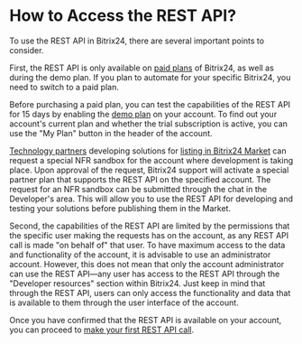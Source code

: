 # How to Access the REST API?

To use the REST API in Bitrix24, there are several important points to consider.

First, the REST API is only available on [paid plans](https://www.bitrix24.com/prices/) of Bitrix24, as well as during the demo plan. If you plan to automate for your specific Bitrix24, you need to switch to a paid plan.

Before purchasing a paid plan, you can test the capabilities of the REST API for 15 days by enabling the [demo plan](https://helpdesk.bitrix24.com/open/20237014/) on your account. To find out your account's current plan and whether the trial subscription is active, you can use the "My Plan" button in the header of the account.

[Technology partners](./market/technology-partnership.md) developing solutions for [listing in Bitrix24 Market](./market/index.md) can request a special NFR sandbox for the account where development is taking place. Upon approval of the request, Bitrix24 support will activate a special partner plan that supports the REST API on the specified account. The request for an NFR sandbox can be submitted through the chat in the Developer's area. This will allow you to use the REST API for developing and testing your solutions before publishing them in the Market.

Second, the capabilities of the REST API are limited by the permissions that the specific user making the requests has on the account, as any REST API call is made "on behalf of" that user. To have maximum access to the data and functionality of the account, it is advisable to use an administrator account. However, this does not mean that only the account administrator can use the REST API—any user has access to the REST API through the "Developer resources" section within Bitrix24. Just keep in mind that through the REST API, users can only access the functionality and data that is available to them through the user interface of the account.

Once you have confirmed that the REST API is available on your account, you can proceed to [make your first REST API call](./first-rest-api-call.md).